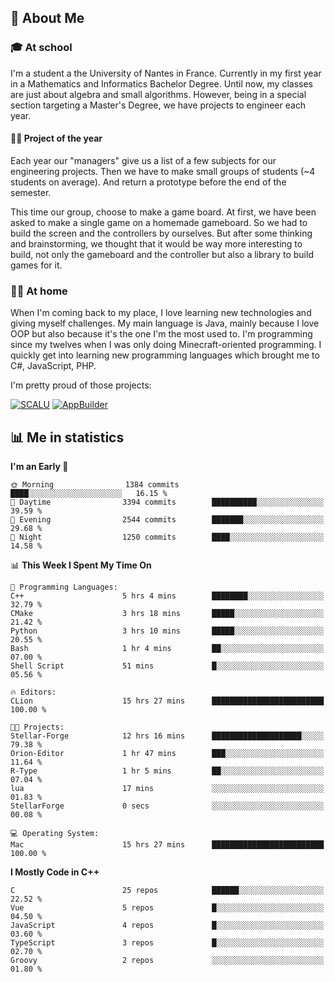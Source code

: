 ## 👀 About Me

### 🎓 At school

I'm a student a the University of Nantes in France. Currently in my first year in a Mathematics and Informatics Bachelor Degree. Until now, my classes are just about algebra and small algorithms. However, being in a special section targeting a Master's Degree, we have projects to engineer each year. 

#### 🔧🔬 Project of the year

Each year our "managers" give us a list of a few subjects for our engineering projects. Then we have to make small groups of students (~4 students on average). And return a prototype before the end of the semester.

This time our group, choose to make a game board. At first, we have been asked to make a single game on a homemade gameboard. So we had to build the screen and the controllers by ourselves. 
But after some thinking and brainstorming, we thought that it would be way more interesting to build, not only the gameboard and the controller but also a library to build games for it.

### 👨‍💻 At home

When I'm coming back to my place, I love learning new technologies and giving myself challenges. My main language is Java, mainly because I love OOP but also because it's the one I'm the most used to. I'm programming since my twelves when I was only doing Minecraft-oriented programming.  I quickly get into learning new programming languages which brought me to C#, JavaScript, PHP. 

I'm pretty proud of those projects:

[![SCALU](https://github-readme-stats.vercel.app/api/pin?username=renardfute&repo=SCALU)](https://github.com/renardfute/scalu)
[![AppBuilder](https://github-readme-stats.vercel.app/api/pin?username=pulsedev2&repo=AppBuilder)](https://github.com/pulsedev2/AppBuilder)

## 📊 Me in statistics
<!--START_SECTION:waka-->
**I'm an Early 🐤** 

```text
🌞 Morning                1384 commits        ████░░░░░░░░░░░░░░░░░░░░░   16.15 % 
🌆 Daytime                3394 commits        ██████████░░░░░░░░░░░░░░░   39.59 % 
🌃 Evening                2544 commits        ███████░░░░░░░░░░░░░░░░░░   29.68 % 
🌙 Night                  1250 commits        ████░░░░░░░░░░░░░░░░░░░░░   14.58 % 
```


📊 **This Week I Spent My Time On** 

```text
💬 Programming Languages: 
C++                      5 hrs 4 mins        ████████░░░░░░░░░░░░░░░░░   32.79 % 
CMake                    3 hrs 18 mins       █████░░░░░░░░░░░░░░░░░░░░   21.42 % 
Python                   3 hrs 10 mins       █████░░░░░░░░░░░░░░░░░░░░   20.55 % 
Bash                     1 hr 4 mins         ██░░░░░░░░░░░░░░░░░░░░░░░   07.00 % 
Shell Script             51 mins             █░░░░░░░░░░░░░░░░░░░░░░░░   05.56 % 

🔥 Editors: 
CLion                    15 hrs 27 mins      █████████████████████████   100.00 % 

🐱‍💻 Projects: 
Stellar-Forge            12 hrs 16 mins      ████████████████████░░░░░   79.38 % 
Orion-Editor             1 hr 47 mins        ███░░░░░░░░░░░░░░░░░░░░░░   11.64 % 
R-Type                   1 hr 5 mins         ██░░░░░░░░░░░░░░░░░░░░░░░   07.04 % 
lua                      17 mins             ░░░░░░░░░░░░░░░░░░░░░░░░░   01.83 % 
StellarForge             0 secs              ░░░░░░░░░░░░░░░░░░░░░░░░░   00.08 % 

💻 Operating System: 
Mac                      15 hrs 27 mins      █████████████████████████   100.00 % 
```

**I Mostly Code in C++** 

```text
C                        25 repos            ██████░░░░░░░░░░░░░░░░░░░   22.52 % 
Vue                      5 repos             █░░░░░░░░░░░░░░░░░░░░░░░░   04.50 % 
JavaScript               4 repos             █░░░░░░░░░░░░░░░░░░░░░░░░   03.60 % 
TypeScript               3 repos             █░░░░░░░░░░░░░░░░░░░░░░░░   02.70 % 
Groovy                   2 repos             ░░░░░░░░░░░░░░░░░░░░░░░░░   01.80 % 
```




<!--END_SECTION:waka-->

